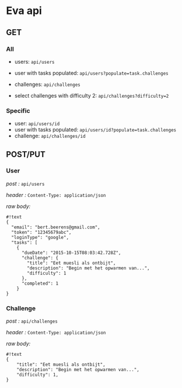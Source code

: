 # Eva api #

## GET ##

### All ###

- users: ```api/users```
- user with tasks populated: ```api/users?populate=task.challenges```
- challenges: ```api/challenges```

- select challenges with difficulty 2: ```api/challenges?difficulty=2```

### Specific ###

- user: ```api/users/id```
- user with tasks populated: ```api/users/id?populate=task.challenges```
- challenge: ```api/challenges/id```

## POST/PUT ##

### User ###

*post :* ```api/users```

*header :* ```Content-Type: application/json```

*raw body:*


```
#!text
{
  "email": "bert.beerens@gmail.com",
  "token": "12345679abc",
  "loginType": "google",
  "tasks": [
    {
      "dueDate": "2015-10-15T08:03:42.728Z",
      "challenge": {
        "title": "Eet muesli als ontbijt",
        "description": "Begin met het opwarmen van...",
        "difficulty": 1
      },
      "completed": 1
    }
}
```

### Challenge ###

*post :* ```api/challenges```

*header :* ```Content-Type: application/json```

*raw body:*


```
#!text
{
    "title": "Eet muesli als ontbijt",
    "description": "Begin met het opwarmen van...",
    "difficulty": 1,
}
```